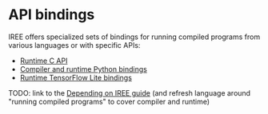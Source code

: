 # API bindings

IREE offers specialized sets of bindings for running compiled programs from
various languages or with specific APIs:

* [Runtime C API](./c-api.md)
* [Compiler and runtime Python bindings](./python.md)
* [Runtime TensorFlow Lite bindings](./tensorflow-lite.md)

TODO: link to the [Depending on IREE guide](../../guides/depending-on-iree.md)
(and refresh language around "running compiled programs" to cover compiler and
runtime)

